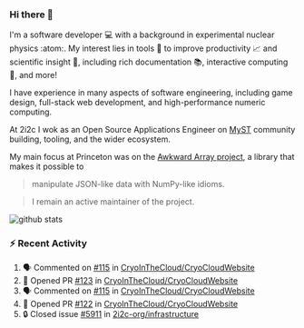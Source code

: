 ### Hi there 👋 

I'm a software developer 💻 with a background in experimental nuclear physics :atom:. My interest lies in tools :wrench: to improve productivity :chart_with_upwards_trend: and scientific insight :telescope:, including rich documentation 📚, interactive computing 🧮, and more! 

I have experience in many aspects of software engineering, including game design, full-stack web development, and high-performance numeric computing. 

At 2i2c I wok as an Open Source Applications Engineer on [MyST](https://github.com/jupyter-book/mystmd) community building, tooling, and the wider ecosystem. 

My main focus at Princeton was on the [Awkward Array project](awkward-array.org/), a library that makes it possible to 
> manipulate JSON-like data with NumPy-like idioms.

> I remain an active maintainer of the project. 

![github stats](https://github-readme-stats.vercel.app/api?username=agoose77&show_icons=true&hide_rank=true&hide_title=true&bg_color=30,e76445,904e95&text_color=efe3ec&icon_color=efe3ec)
<!--
**agoose77/agoose77** is a ✨ _special_ ✨ repository because its `README.md` (this file) appears on your GitHub profile.

Here are some ideas to get you started:

- 🔭 I’m currently working on ...
- 🌱 I’m currently learning ...
- 👯 I’m looking to collaborate on ...
- 🤔 I’m looking for help with ...
- 💬 Ask me about ...
- 📫 How to reach me: ...
- 😄 Pronouns: ...
- ⚡ Fun fact: ...
-->

### :zap: Recent Activity

<!--START_SECTION:activity-->
1. 🗣 Commented on [#115](https://github.com/CryoInTheCloud/CryoCloudWebsite/pull/115#issuecomment-2812314105) in [CryoInTheCloud/CryoCloudWebsite](https://github.com/CryoInTheCloud/CryoCloudWebsite)
2. 💪 Opened PR [#123](https://github.com/CryoInTheCloud/CryoCloudWebsite/pull/123) in [CryoInTheCloud/CryoCloudWebsite](https://github.com/CryoInTheCloud/CryoCloudWebsite)
3. 🗣 Commented on [#115](https://github.com/CryoInTheCloud/CryoCloudWebsite/pull/115#issuecomment-2810852673) in [CryoInTheCloud/CryoCloudWebsite](https://github.com/CryoInTheCloud/CryoCloudWebsite)
4. 💪 Opened PR [#122](https://github.com/CryoInTheCloud/CryoCloudWebsite/pull/122) in [CryoInTheCloud/CryoCloudWebsite](https://github.com/CryoInTheCloud/CryoCloudWebsite)
5. 🔒 Closed issue [#5911](https://github.com/2i2c-org/infrastructure/issues/5911) in [2i2c-org/infrastructure](https://github.com/2i2c-org/infrastructure)
<!--END_SECTION:activity-->
